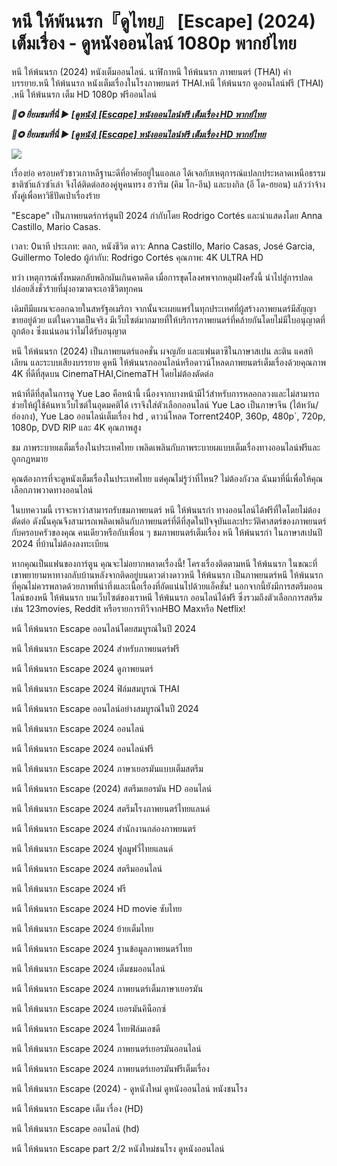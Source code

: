 <h1>หนี ให้พ้นนรก『ดูไทย』 [Escape] (2024) เต็มเรื่อง - ดูหนังออนไลน์ 1080p พากย์ไทย </h1>

หนี ให้พ้นนรก (2024) หนังเต็มออนไลน์. นาฬิกาหนี ให้พ้นนรก ภาพยนตร์ (THAI) คำบรรยาย.หนี ให้พ้นนรก หนังเต็มเรื่องในโรงภาพยนตร์ THAI.หนี ให้พ้นนรก ดูออนไลน์ฟรี (THAI) .หนี ให้พ้นนรก เต็ม HD 1080p ฟรีออนไลน์

<p><b><I>📀✪ ยี่ยมชมที่นี่ ▶ <a href="https://hutagon.com/th/movie/1078744/escape" rel="noopener">[ดูหนัง] [Escape] หนังออนไลน์ฟรี เต็มเรื่อง HD พากย์ไทย</a></I></b></p>

<p><b><I>📀✪ ยี่ยมชมที่นี่ ▶ <a href="https://hutagon.com/th/movie/1078744/escape" rel="noopener">[ดูหนัง] [Escape] หนังออนไลน์ฟรี เต็มเรื่อง HD พากย์ไทย</a></I></b></p>

<img src="https://image.bangkokbiznews.com/uploads/images/md/2024/06/2JKa2rxAcyFWLU9HI16M.webp" />

เรื่องย่อ
ครอบครัวชาวเกาหลีฐานะดีที่อาศัยอยู่ในแอลเอ ได้เจอกับเหตุการณ์แปลกประหลาดเหนือธรรมชาติซำ้แล้วซำ้เล่า จึงได้ติดต่อสองคู่หูคนทรง ฮวาริม (คิม โก-อึน) และบงกิล (อี โด-ฮยอน) แล้วว่าจ้างทั้งคู่เพื่อหาวิธีปัดเป่าเรื่องร้าย

"Escape" เป็นภาพยนตร์การ์ตูนปี 2024 กำกับโดย Rodrigo Cortés และนำแสดงโดย Anna Castillo, Mario Casas.

เวลา: 0นาที
ประเภท: ตลก, หนังชีวิต
ดาว: Anna Castillo, Mario Casas, José Garcia, Guillermo Toledo
ผู้กำกับ: Rodrigo Cortés
คุณภาพ: 4K ULTRA HD

ทว่า เหตุการณ์ทั้งหมดกลับพลิกผันเกินคาดคิด เมื่อการขุดโลงศพจากหลุมฝังครั้งนี้ นำไปสู่การปลดปล่อยสิ่งชั่วร้ายที่มุ่งอาฆาตจะเอาชีวิตทุกคน

เดิมทีมีแผนจะออกฉายในสหรัฐอเมริกา จากนั้นจะเผยแพร่ในทุกประเทศที่ผู้สร้างภาพยนตร์มีสัญญาขายอยู่ด้วย
แต่ในความเป็นจริง มีเว็บไซต์มากมายที่ให้บริการภาพยนตร์ที่คล้ายกันโดยไม่มีใบอนุญาตที่ถูกต้อง ซึ่งแน่นอนว่าไม่ได้รับอนุญาต

หนี ให้พ้นนรก (2024) เป็นภาพยนตร์แอคชั่น ผจญภัย และแฟนตาซีในภาษาสเปน ละติน แคสทิเลียน และระบบเสียงบรรยาย ดูหนี ให้พ้นนรกออนไลน์หรือดาวน์โหลดภาพยนตร์เต็มเรื่องด้วยคุณภาพ 4K ที่ดีที่สุดบน CinemaTHAI,CinemaTH โดยไม่ต้องตัดต่อ

หน้าที่ดีที่สุดในการดู Yue Lao คือหน้านี้ เนื่องจากบางหน้ามีไว้สำหรับการหลอกลวงและไม่สามารถช่วยให้ผู้ใช้ค้นหาเว็บไซต์ในอุดมคติได้ เราจึงใส่ตัวเลือกออนไลน์ Yue Lao เป็นภาษาจีน (ไต้หวัน/ฮ่องกง), Yue Lao ออนไลน์เต็มเรื่อง hd , ดาวน์โหลด Torrent240P, 360p, 480p´, 720p, 1080p, DVD RIP และ 4K คุณภาพสูง

ชม ภาพระบายผเต็มเรื่องในประเทศไทย เพลิดเพลินกับภาพระบายผแบบเต็มเรื่องทางออนไลน์ฟรีและถูกกฎหมาย

คุณต้องการที่จะดูหนังเต็มเรื่องในประเทศไทย แต่คุณไม่รู้ว่าที่ไหน? ไม่ต้องกังวล ฉันมาที่นี่เพื่อให้คุณเลือกภาพวาดทางออนไลน์

ในบทความนี้ เราจะหาว่าสามารถรับชมภาพยนตร์ หนี ให้พ้นนรกำ ทางออนไลน์ได้ฟรีที่ใดโดยไม่ต้องตัดต่อ ดังนั้นคุณจึงสามารถเพลิดเพลินกับภาพยนตร์ที่ดีที่สุดในปัจจุบันและประวัติศาสตร์ของภาพยนตร์กับครอบครัวของคุณ คนเดียวหรือกับเพื่อน ๆ ชมภาพยนตร์เต็มเรื่อง หนี ให้พ้นนรกำ ในภาษาสเปนปี 2024 ที่บ้านไม่ต้องลงทะเบียน

หากคุณเป็นแฟนของการ์ตูน คุณจะไม่อยากพลาดเรื่องนี้! โครงเรื่องติดตามหนี ให้พ้นนรก ในขณะที่เขาพยายามหาทางกลับบ้านหลังจากติดอยู่บนดาวต่างดาวหนี ให้พ้นนรก เป็นภาพยนตร์หนี ให้พ้นนรก ที่คุณไม่ควรพลาดด้วยภาพที่น่าทึ่งและเนื้อเรื่องที่อัดแน่นไปด้วยแอ็คชั่น! นอกจากนี้ยังมีการสตรีมออนไลน์ของหนี ให้พ้นนรก บนเว็บไซต์ของเราหนี ให้พ้นนรก ออนไลน์ได้ฟรี ซึ่งรวมถึงตัวเลือกการสตรีม เช่น 123movies, Reddit หรือรายการทีวีจากHBO Maxหรือ Netflix!

หนี ให้พ้นนรก Escape ออนไลน์โดยสมบูรณ์ในปี 2024

หนี ให้พ้นนรก Escape 2024 สำหรับภาพยนตร์ฟรี

หนี ให้พ้นนรก Escape 2024 ดูภาพยนตร์

หนี ให้พ้นนรก Escape 2024 ฟิล์มสมบูรณ์ THAI

หนี ให้พ้นนรก Escape ออนไลน์อย่างสมบูรณ์ในปี 2024

หนี ให้พ้นนรก Escape 2024 ออนไลน์

หนี ให้พ้นนรก Escape 2024 ออนไลน์ฟรี

หนี ให้พ้นนรก Escape 2024 ภาษาเยอรมันแบบเต็มสตรีม

หนี ให้พ้นนรก Escape (2024) สตรีมเยอรมัน HD ออนไลน์

หนี ให้พ้นนรก Escape 2024 สตรีมโรงภาพยนตร์ไทยแลนด์

หนี ให้พ้นนรก Escape 2024 สํานักงานกล่องภาพยนตร์

หนี ให้พ้นนรก Escape 2024 ฟูลมูฟวี่ไทยแลนด์

หนี ให้พ้นนรก Escape 2024 สตรีมออนไลน์

หนี ให้พ้นนรก Escape 2024 ฟรี

หนี ให้พ้นนรก Escape 2024 HD movie ซับไทย

หนี ให้พ้นนรก Escape 2024 ย้ายเต็มไทย

หนี ให้พ้นนรก Escape 2024 ฐานข้อมูลภาพยนตร์ไทย

หนี ให้พ้นนรก Escape 2024 เต็มชมออนไลน์

หนี ให้พ้นนรก Escape 2024 ภาพยนตร์เต็มภาษาเยอรมัน

หนี ให้พ้นนรก Escape 2024 เยอรมันคิน็อกซ์

หนี ให้พ้นนรก Escape 2024 ไทยฟิล์มเอชดี

หนี ให้พ้นนรก Escape 2024 ภาพยนตร์เยอรมันออนไลน์

หนี ให้พ้นนรก Escape 2024 ภาพยนตร์เยอรมันฟรีเต็มเรื่อง

หนี ให้พ้นนรก Escape (2024) - ดูหนังใหม่ ดูหนังออนไลน์ หนังชนโรง

หนี ให้พ้นนรก Escape เต็ม เรื่อง (HD)

หนี ให้พ้นนรก Escape ออนไลน์ (hd)

หนี ให้พ้นนรก Escape part 2/2 หนังใหม่ชนโรง ดูหนังออนไลน์
